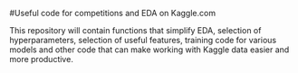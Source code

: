 #Useful code for competitions and EDA on Kaggle.com 

This repository will contain functions that simplify EDA, selection of hyperparameters, selection of useful features, training code for various models and other code that can make working with Kaggle data easier and more productive.
